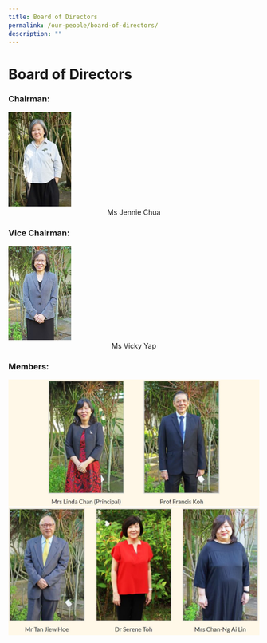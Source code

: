```yaml
---
title: Board of Directors
permalink: /our-people/board-of-directors/
description: ""
---
```

# **Board of Directors**

### **Chairman:**

<img src="/images/Ms-Jennie-Chua-200x300.jpg" style="width:25%">
<center> Ms Jennie Chua</center>

### **Vice Chairman:**

<img src="/images/Ms-Vicky-Yap-200x300.jpg" style="width:25%">
<center> Ms Vicky Yap</center>

### **Members:**

![](/images/bod-1%20copy.jpg)
![](/images/BOD-2.jpg)